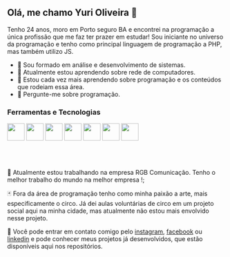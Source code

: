 ## Olá, me chamo Yuri Oliveira 👋

Tenho 24 anos, moro em Porto seguro BA e encontrei na programação a única profissão que me faz ter prazer em estudar! Sou iniciante no universo da programação e tenho como principal linguagem de programação a PHP, mas também utilizo JS.

- 🔭 Sou formado em análise e desenvolvimento de sistemas.
- 🌱 Atualmente estou aprendendo sobre rede de computadores.
- 🤔 Estou cada vez mais aprendendo sobre programação e os conteúdos que rodeiam essa área.
- 💬 Pergunte-me sobre programação.

### Ferramentas e Tecnologias

<div>

  <img src="https://cdn.jsdelivr.net/gh/devicons/devicon/icons/html5/html5-original.svg" width="40" height="40"/>
  <img src="https://cdn.jsdelivr.net/gh/devicons/devicon/icons/css3/css3-original.svg" width="40" height="40"/>
  <img src="https://camo.githubusercontent.com/442c452cb73752bb1914ce03fce2017056d651a2099696b8594ddf5ccc74825e/68747470733a2f2f63646e2e6a7364656c6976722e6e65742f67682f64657669636f6e732f64657669636f6e2f69636f6e732f6a6176617363726970742f6a6176617363726970742d6f726967696e616c2e737667" width="40" height="40"/>
  <img src="https://cdn.jsdelivr.net/gh/devicons/devicon/icons/php/php-original.svg" width="40" height="40"/>
  <img src="https://cdn.jsdelivr.net/gh/devicons/devicon/icons/mysql/mysql-original.svg" width="40" height="40"/>
  <img src="https://cdn.jsdelivr.net/gh/devicons/devicon/icons/git/git-original.svg" width="40" height="40"/>
  <img src="https://cdn.jsdelivr.net/gh/devicons/devicon/icons/github/github-original.svg" width="40" height="40"/>

</div>

<br/><br/>

:orange_book: Atualmente estou trabalhando na empresa RGB Comunicação. Tenho o melhor trabalho do mundo na melhor empresa !;

:black_joker: Fora da área de programação tenho como minha paixão a arte, mais especificamente o circo.
Já dei aulas voluntárias de circo em um projeto social aqui na minha cidade, mas atualmente não estou mais envolvido nesse projeto.

:iphone: Você pode entrar em contato comigo pelo <a href="https://www.instagram.com/yuri.sa.ol/">instagram</a>, <a href="https://www.facebook.com/profile.php?id=100052262689312">facebook</a> ou <a href="https://www.linkedin.com/in/yuri-oliveira-0703801a2/" target="_blank">linkedin</a> e pode conhecer meus projetos já desenvolvidos, que estão disponíveis aqui nos repositórios.

